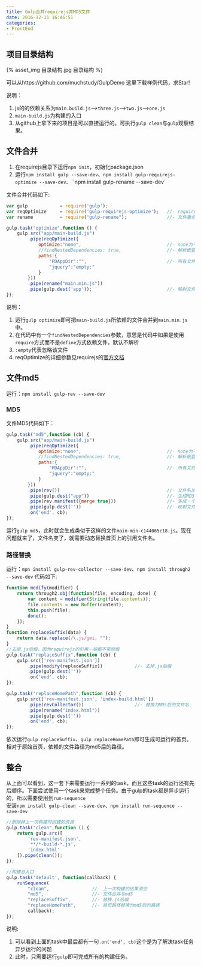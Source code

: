 ```yaml
---
title: Gulp合并requirejs并MD5文件
date: 2016-12-11 16:46:51
categories:
- FrontEnd
---
```


## 项目目录结构
{% asset_img 目录结构.jpg 目录结构 %}

可以从https://github.com/muchstudy/GulpDemo 这里下载样例代码，求Star!  

说明：  
1. js的的依赖关系为`main.build.js`-->`three.js`-->`two.js`-->`one.js`
2. `main-build.js`为构建的入口
3. 从github上拿下来的项目是可以直接运行的。可执行`gulp clean`与`gulp`观察结果。

## 文件合并

1. 在requirejs目录下运行`npm init`，初始化package.json
2. 运行`npm install gulp --save-dev`、`npm install gulp-requirejs-optimize --save-dev`、``npm install gulp-rename --save-dev`

文件合并代码如下:
```javascript
var gulp            = require('gulp');
var reqOptimize     = require('gulp-requirejs-optimize');   //- requireJs文件合并所需模块，选择该模块的原因为相对于其它模块活跃度较高
var rename          = require("gulp-rename");               //- 文件重命名

gulp.task("optimize",function () {
    gulp.src("app/main-build.js")
        .pipe(reqOptimize({
            optimize:"none",                                //- none为不压缩资源
            //findNestedDependencies: true,                 //- 解析嵌套中的require
            paths:{
                "PDAppDir":"",                              //- 所有文件的路径都相对于main-build.js，所以这里为空即可
                "jquery":"empty:"
            }
        }))
        .pipe(rename("main.min.js"))
        .pipe(gulp.dest('app'));                            //- 映射文件输出目录
});
```

说明：  
1. 运行`gulp optimize`即可把`main-build.js`所依赖的文件合并到`main.min.js`中。
2. 在代码中有一个`findNestedDependencies`参数，意思是代码中如果是使用`require`方式而不是`define`方式依赖文件，默认不解析
3. `:empty`代表忽略该文件
4. reqOptimize的详细参数见requirejs的<a href="https://github.com/requirejs/r.js/blob/master/build/example.build.js">官方文档</a>

## 文件md5

运行：`npm install gulp-rev --save-dev`

### MD5
文件MD5代码如下：
```javascript
gulp.task("md5",function (cb) {
    gulp.src("app/main-build.js")
        .pipe(reqOptimize({
            optimize:"none",                                //- none为不压缩资源
            //findNestedDependencies: true,                 //- 解析嵌套中的require
            paths:{
                "PDAppDir":"",                              //- 所有文件的路径都相对于main-build.js，所以这里为空即可
                "jquery":"empty:"
            }
        }))
        .pipe(rev())                                        //- 文件名加MD5后缀
        .pipe(gulp.dest("app"))                             //- 生成MD5后的文件
        .pipe(rev.manifest({merge:true}))                   //- 生成一个rev-manifest.json
        .pipe(gulp.dest(''))                                //- 映射文件输出目录
        .on('end', cb);
});
```

运行`gulp md5`，此时就会生成类似于这样的文件`main-min-c144065c18.js`。现在问题就来了，文件名变了，就需要动态替换首页上的引用文件名。

### 路径替换
运行：`mpn install gulp-rev-collector --save-dev`、`npm install through2 --save-dev`
代码如下:

```javascript
function modify(modifier) {
    return through2.obj(function(file, encoding, done) {
        var content = modifier(String(file.contents));
        file.contents = new Buffer(content);
        this.push(file);
        done();
    });
}
function replaceSuffix(data) {
    return data.replace(/\.js/gmi, "");
}
//去掉.js后缀，因为requirejs的引用一般都不带后缀
gulp.task("replaceSuffix",function (cb) {
    gulp.src(['rev-manifest.json'])
        .pipe(modify(replaceSuffix))            //- 去掉.js后缀
        .pipe(gulp.dest(''))
        .on('end', cb);
});

gulp.task("replaceHomePath",function (cb) {
    gulp.src(['rev-manifest.json', 'index-build.html'])
        .pipe(revCollector())                   //- 替换为MD5后的文件名
        .pipe(rename("index.html"))
        .pipe(gulp.dest(''))
        .on('end', cb);
});
```
依次运行`gulp replaceSuffix`、`gulp replaceHomePath`即可生成可运行的首页。相对于原始首页，依赖的文件路径为md5后的路径。

## 整合
从上面可以看到，这一套下来需要运行一系列的task，而且这些task的运行还有先后顺序。下面尝试使用一个task来完成整个任务。由于gulp的task都是异步运行的，所以需要使用到`run-sequence`  
安装`npm install gulp-clean --save-dev`、`npm install run-sequence --save-dev`

```javascript
//删除掉上一次构建时创建的资源
gulp.task("clean",function () {
    return gulp.src([
        'rev-manifest.json',
        '**/*-build-*.js',
        'index.html'
    ]).pipe(clean());
});

//构建总入口
gulp.task('default', function(callback) {
    runSequence(
        "clean",                //- 上一次构建的结果清空
        "md5",                  //- 文件合并与md5
        "replaceSuffix",        //- 替换.js后缀
        "replaceHomePath",      //- 首页路径替换为md5后的路径
        callback);
});
```
说明:  
1. 可以看到上面的task中最后都有一句`.on('end', cb)`这个是为了解决task任务异步运行的问题
2. 此时，只需要运行`gulp`即可完成所有的构建任务。
